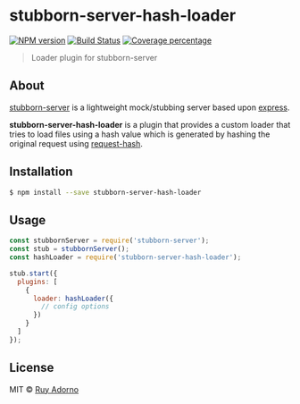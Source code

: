 # stubborn-server-hash-loader

[![NPM version][npm-image]][npm-url]
[![Build Status][travis-image]][travis-url]
[![Coverage percentage][coveralls-image]][coveralls-url]

> Loader plugin for stubborn-server

## About

[stubborn-server](https://github.com/zeachco/stubborn-server) is a lightweight mock/stubbing server based upon [express](http://expressjs.com/).

**stubborn-server-hash-loader** is a plugin that provides a custom loader that tries to load files using a hash value which is generated by hashing the original request using [request-hash](https://github.com/ruyadorno/request-hash).

## Installation

```sh
$ npm install --save stubborn-server-hash-loader
```

## Usage

```js
const stubbornServer = require('stubborn-server');
const stub = stubbornServer();
const hashLoader = require('stubborn-server-hash-loader');

stub.start({
  plugins: [
    {
      loader: hashLoader({
        // config options
      })
    }
  ]
});
```

## License

MIT © [Ruy Adorno](http://ruyadorno.com)


[npm-image]: https://badge.fury.io/js/stubborn-server-hash-loader.svg
[npm-url]: https://npmjs.org/package/stubborn-server-hash-loader
[travis-image]: https://travis-ci.org/ruyadorno/stubborn-server-hash-loader.svg?branch=master
[travis-url]: https://travis-ci.org/ruyadorno/stubborn-server-hash-loader
[coveralls-image]: https://coveralls.io/repos/ruyadorno/stubborn-server-hash-loader/badge.svg
[coveralls-url]: https://coveralls.io/r/ruyadorno/stubborn-server-hash-loader
